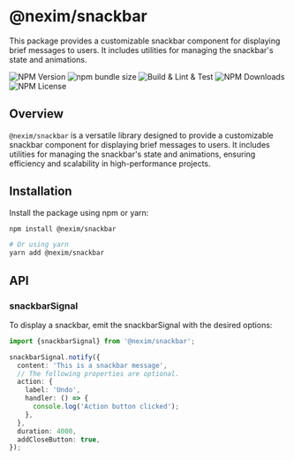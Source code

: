 # @nexim/snackbar

This package provides a customizable snackbar component for displaying brief messages to users. It includes utilities for managing the snackbar's state and animations.

![NPM Version](https://img.shields.io/npm/v/%40nexim%2Fsnackbar)
![npm bundle size](https://img.shields.io/bundlephobia/min/%40nexim%2Fsnackbar)
![Build & Lint & Test](https://github.com/the-nexim/nanolib/actions/workflows/build-lint-test.yaml/badge.svg)
![NPM Downloads](https://img.shields.io/npm/dm/%40nexim%2Fsnackbar)
![NPM License](https://img.shields.io/npm/l/%40nexim%2Fsnackbar)

## Overview

`@nexim/snackbar` is a versatile library designed to provide a customizable snackbar component for displaying brief messages to users. It includes utilities for managing the snackbar's state and animations, ensuring efficiency and scalability in high-performance projects.

## Installation

Install the package using npm or yarn:

```sh
npm install @nexim/snackbar

# Or using yarn
yarn add @nexim/snackbar
```

## API

### snackbarSignal

To display a snackbar, emit the snackbarSignal with the desired options:

```ts
import {snackbarSignal} from '@nexim/snackbar';

snackbarSignal.notify({
  content: 'This is a snackbar message',
  // The following properties are optional.
  action: {
    label: 'Undo',
    handler: () => {
      console.log('Action button clicked');
    },
  },
  duration: 4000,
  addCloseButton: true,
});
```
